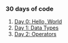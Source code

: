 ### 30 days of code

1. [Day 0: Hello, World](files/day%200.py)
1. [Day 1: Data Types](files/day%201.py)
1. [Day 2: Operators](files/day%202.py)
